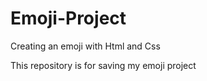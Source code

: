 # Emoji-Project
Creating an emoji with Html and Css

This repository is for saving my emoji project
